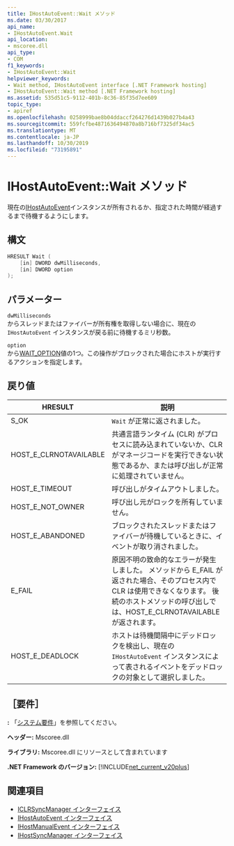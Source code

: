 ```yaml
---
title: IHostAutoEvent::Wait メソッド
ms.date: 03/30/2017
api_name:
- IHostAutoEvent.Wait
api_location:
- mscoree.dll
api_type:
- COM
f1_keywords:
- IHostAutoEvent::Wait
helpviewer_keywords:
- Wait method, IHostAutoEvent interface [.NET Framework hosting]
- IHostAutoEvent::Wait method [.NET Framework hosting]
ms.assetid: 535d51c5-9112-401b-8c36-85f35d7ee609
topic_type:
- apiref
ms.openlocfilehash: 0258999bae8b04ddaccf264276d1439b027b4a43
ms.sourcegitcommit: 559fcfbe4871636494870a8b716bf7325df34ac5
ms.translationtype: MT
ms.contentlocale: ja-JP
ms.lasthandoff: 10/30/2019
ms.locfileid: "73195891"
---
```

# <a name="ihostautoeventwait-method"></a>IHostAutoEvent::Wait メソッド
現在の[IHostAutoEvent](../../../../docs/framework/unmanaged-api/hosting/ihostautoevent-interface.md)インスタンスが所有されるか、指定された時間が経過するまで待機するようにします。  
  
## <a name="syntax"></a>構文  
  
```cpp  
HRESULT Wait (  
    [in] DWORD dwMilliseconds,  
    [in] DWORD option  
);  
```  
  
## <a name="parameters"></a>パラメーター  
 `dwMilliseconds`  
 からスレッドまたはファイバーが所有権を取得しない場合に、現在の `IHostAutoEvent` インスタンスが戻る前に待機するミリ秒数。  
  
 `option`  
 から[WAIT_OPTION](../../../../docs/framework/unmanaged-api/hosting/wait-option-enumeration.md)値の1つ。この操作がブロックされた場合にホストが実行するアクションを指定します。  
  
## <a name="return-value"></a>戻り値  
  
|HRESULT|説明|  
|-------------|-----------------|  
|S_OK|`Wait` が正常に返されました。|  
|HOST_E_CLRNOTAVAILABLE|共通言語ランタイム (CLR) がプロセスに読み込まれていないか、CLR がマネージコードを実行できない状態であるか、または呼び出しが正常に処理されていません。|  
|HOST_E_TIMEOUT|呼び出しがタイムアウトしました。|  
|HOST_E_NOT_OWNER|呼び出し元がロックを所有していません。|  
|HOST_E_ABANDONED|ブロックされたスレッドまたはファイバーが待機しているときに、イベントが取り消されました。|  
|E_FAIL|原因不明の致命的なエラーが発生しました。 メソッドから E_FAIL が返された場合、そのプロセス内で CLR は使用できなくなります。 後続のホストメソッドの呼び出しでは、HOST_E_CLRNOTAVAILABLE が返されます。|  
|HOST_E_DEADLOCK|ホストは待機間隔中にデッドロックを検出し、現在の `IHostAutoEvent` インスタンスによって表されるイベントをデッドロックの対象として選択しました。|  
  
## <a name="requirements"></a>［要件］  
 **:** 「[システム要件](../../../../docs/framework/get-started/system-requirements.md)」を参照してください。  
  
 **ヘッダー:** Mscoree.dll  
  
 **ライブラリ:** Mscoree.dll にリソースとして含まれています  
  
 **.NET Framework のバージョン:** [!INCLUDE[net_current_v20plus](../../../../includes/net-current-v20plus-md.md)]  
  
## <a name="see-also"></a>関連項目

- [ICLRSyncManager インターフェイス](../../../../docs/framework/unmanaged-api/hosting/iclrsyncmanager-interface.md)
- [IHostAutoEvent インターフェイス](../../../../docs/framework/unmanaged-api/hosting/ihostautoevent-interface.md)
- [IHostManualEvent インターフェイス](../../../../docs/framework/unmanaged-api/hosting/ihostmanualevent-interface.md)
- [IHostSyncManager インターフェイス](../../../../docs/framework/unmanaged-api/hosting/ihostsyncmanager-interface.md)
